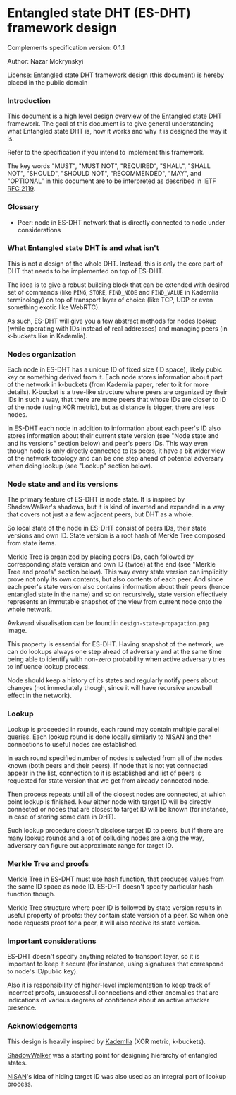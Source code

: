# Entangled state DHT (ES-DHT) framework design

Complements specification version: 0.1.1

Author: Nazar Mokrynskyi

License: Entangled state DHT framework design (this document) is hereby placed in the public domain

### Introduction
This document is a high level design overview of the Entangled state DHT framework.
The goal of this document is to give general understanding what Entangled state DHT is, how it works and why it is designed the way it is.

Refer to the specification if you intend to implement this framework.

The key words "MUST", "MUST NOT", "REQUIRED", "SHALL", "SHALL NOT", "SHOULD", "SHOULD NOT", "RECOMMENDED",  "MAY", and "OPTIONAL" in this document are to be interpreted as described in IETF [RFC 2119](http://www.ietf.org/rfc/rfc2119.txt).

### Glossary
* Peer: node in ES-DHT network that is directly connected to node under considerations

### What Entangled state DHT is and what isn't
This is not a design of the whole DHT. Instead, this is only the core part of DHT that needs to be implemented on top of ES-DHT.

The idea is to give a robust building block that can be extended with desired set of commands (like `PING`, `STORE`, `FIND_NODE` and `FIND_VALUE` in Kademlia terminology) on top of transport layer of choice (like TCP, UDP or even something exotic like WebRTC).

As such, ES-DHT will give you a few abstract methods for nodes lookup (while operating with IDs instead of real addresses) and managing peers (in k-buckets like in Kademlia).

### Nodes organization
Each node in ES-DHT has a unique ID of fixed size (ID space), likely pubic key or something derived from it. Each node stores information about part of the network in k-buckets (from Kademlia paper, refer to it for more details).
K-bucket is a tree-like structure where peers are organized by their IDs in such a way, that there are more peers that whose IDs are closer to ID of the node (using XOR metric), but as distance is bigger, there are less nodes.

In ES-DHT each node in addition to information about each peer's ID also stores information about their current state version (see "Node state and and its versions" section below) and peer's peers IDs.
This way even though node is only directly connected to its peers, it have a bit wider view of the network topology and can be one step ahead of potential adversary when doing lookup (see "Lookup" section below).

### Node state and and its versions
The primary feature of ES-DHT is node state. It is inspired by ShadowWalker's shadows, but it is kind of inverted and expanded in a way that covers not just a a few adjacent peers, but DHT as a whole.

So local state of the node in ES-DHT consist of peers IDs, their state versions and own ID. State version is a root hash of Merkle Tree composed from state items.

Merkle Tree is organized by placing peers IDs, each followed by corresponding state version and own ID (twice) at the end (see "Merkle Tree and proofs" section below).
This way every state version can implicitly prove not only its own contents, but also contents of each peer.
And since each peer's state version also contains information about their peers (hence entangled state in the name) and so on recursively, state version effectively represents an immutable snapshot of the view from current node onto the whole network.

Awkward visualisation can be found in `design-state-propagation.png` image.

This property is essential for ES-DHT. Having snapshot of the network, we can do lookups always one step ahead of adversary and at the same time being able to identify with non-zero probability when active adversary tries to influence lookup process.

Node should keep a history of its states and regularly notify peers about changes (not immediately though, since it will have recursive snowball effect in the network).

### Lookup
Lookup is proceeded in rounds, each round may contain multiple parallel queries. Each lookup round is done locally similarly to NISAN and then connections to useful nodes are established.

In each round specified number of nodes is selected from all of the nodes known (both peers and their peers).
If node that is not yet connected appear in the list, connection to it is established and list of peers is requested for state version that we get from already connected node.

Then process repeats until all of the closest nodes are connected, at which point lookup is finished.
Now either node with target ID will be directly connected or nodes that are closest to target ID will be known (for instance, in case of storing some data in DHT).

Such lookup procedure doesn't disclose target ID to peers, but if there are many lookup rounds and a lot of colluding nodes are along the way, adversary can figure out approximate range for target ID.

### Merkle Tree and proofs
Merkle Tree in ES-DHT must use hash function, that produces values from the same ID space as node ID. ES-DHT doesn't specify particular hash function though.

Merkle Tree structure where peer ID is followed by state version results in useful property of proofs: they contain state version of a peer.
So when one node requests proof for a peer, it will also receive its state version.

### Important considerations
ES-DHT doesn't specify anything related to transport layer, so it is important to keep it secure (for instance, using signatures that correspond to node's ID/public key).

Also it is responsibility of higher-level implementation to keep track of incorrect proofs, unsuccessful connections and other anomalies that are indications of various degrees of confidence about an active attacker presence.

### Acknowledgements
This design is heavily inspired by [Kademlia](http://www.scs.stanford.edu/~dm/home/papers/kpos.pdf) (XOR metric, k-buckets).

[ShadowWalker](https://www.freehaven.net/anonbib/cache/ccs09-shadowwalker.pdf) was a starting point for designing hierarchy of entangled states.

[NISAN](https://www.freehaven.net/anonbib/cache/ccs09-nisan.pdf)'s idea of hiding target ID was also used as an integral part of lookup process.
